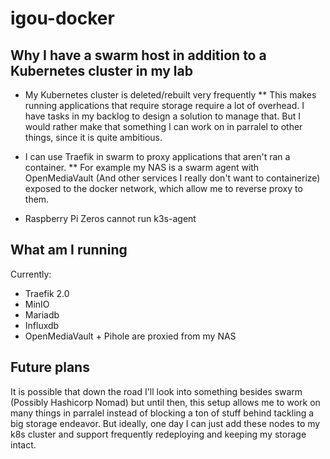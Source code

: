 # igou-docker

## Why I have a swarm host in addition to a Kubernetes cluster in my lab

* My Kubernetes cluster is deleted/rebuilt very frequently
** This makes running applications that require storage require a lot of overhead. I have tasks in my backlog to design a solution to manage that. But I would rather make that something I can work on in parralel to other things, since it is quite ambitious.

* I can use Traefik in swarm to proxy applications that aren't ran a container.
** For example my NAS is a swarm agent with OpenMediaVault (And other services I really don't want to containerize)  exposed to the docker network, which allow me to reverse proxy to them.

* Raspberry Pi Zeros cannot run k3s-agent


## What am I running

Currently:

* Traefik 2.0
* MinIO
* Mariadb
* Influxdb
* OpenMediaVault + Pihole are proxied from my NAS

## Future plans

It is possible that down the road I'll look into something besides swarm (Possibly Hashicorp Nomad) but until then, this setup allows me to work on many things in parralel instead of blocking a ton of stuff behind tackling a big storage endeavor. But ideally, one day I can just add these nodes to my k8s cluster and support frequently redeploying and keeping my storage intact.
